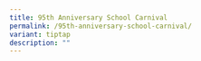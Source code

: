 ```yaml
---
title: 95th Anniversary School Carnival
permalink: /95th-anniversary-school-carnival/
variant: tiptap
description: ""
---
```


